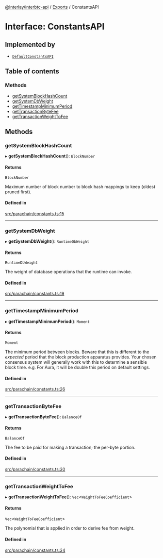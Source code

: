 [@interlay/interbtc-api](/README.md) / [Exports](/modules.md) / ConstantsAPI

# Interface: ConstantsAPI

## Implemented by

- [`DefaultConstantsAPI`](/classes/DefaultConstantsAPI.md)

## Table of contents

### Methods

- [getSystemBlockHashCount](/interfaces/ConstantsAPI.md#getsystemblockhashcount)
- [getSystemDbWeight](/interfaces/ConstantsAPI.md#getsystemdbweight)
- [getTimestampMinimumPeriod](/interfaces/ConstantsAPI.md#gettimestampminimumperiod)
- [getTransactionByteFee](/interfaces/ConstantsAPI.md#gettransactionbytefee)
- [getTransactionWeightToFee](/interfaces/ConstantsAPI.md#gettransactionweighttofee)

## Methods

### <a id="getsystemblockhashcount" name="getsystemblockhashcount"></a> getSystemBlockHashCount

▸ **getSystemBlockHashCount**(): `BlockNumber`

#### Returns

`BlockNumber`

Maximum number of block number to block hash mappings to keep (oldest pruned first).

#### Defined in

[src/parachain/constants.ts:15](https://github.com/interlay/interbtc-api/blob/b81f698/src/parachain/constants.ts#L15)

___

### <a id="getsystemdbweight" name="getsystemdbweight"></a> getSystemDbWeight

▸ **getSystemDbWeight**(): `RuntimeDbWeight`

#### Returns

`RuntimeDbWeight`

The weight of database operations that the runtime can invoke.

#### Defined in

[src/parachain/constants.ts:19](https://github.com/interlay/interbtc-api/blob/b81f698/src/parachain/constants.ts#L19)

___

### <a id="gettimestampminimumperiod" name="gettimestampminimumperiod"></a> getTimestampMinimumPeriod

▸ **getTimestampMinimumPeriod**(): `Moment`

#### Returns

`Moment`

The minimum period between blocks. Beware that this is different to the *expected* period
that the block production apparatus provides. Your chosen consensus system will generally
work with this to determine a sensible block time. e.g. For Aura, it will be double this
period on default settings.

#### Defined in

[src/parachain/constants.ts:26](https://github.com/interlay/interbtc-api/blob/b81f698/src/parachain/constants.ts#L26)

___

### <a id="gettransactionbytefee" name="gettransactionbytefee"></a> getTransactionByteFee

▸ **getTransactionByteFee**(): `BalanceOf`

#### Returns

`BalanceOf`

The fee to be paid for making a transaction; the per-byte portion.

#### Defined in

[src/parachain/constants.ts:30](https://github.com/interlay/interbtc-api/blob/b81f698/src/parachain/constants.ts#L30)

___

### <a id="gettransactionweighttofee" name="gettransactionweighttofee"></a> getTransactionWeightToFee

▸ **getTransactionWeightToFee**(): `Vec`<`WeightToFeeCoefficient`\>

#### Returns

`Vec`<`WeightToFeeCoefficient`\>

The polynomial that is applied in order to derive fee from weight.

#### Defined in

[src/parachain/constants.ts:34](https://github.com/interlay/interbtc-api/blob/b81f698/src/parachain/constants.ts#L34)
